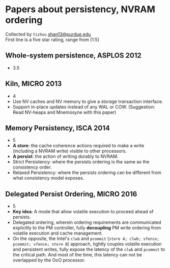 # Papers about persistency, NVRAM ordering
Collected by `Yizhou` <shan13@purdue.edu>  
First line is a five star rating, range from [1:5]

## Whole-system persistence, ASPLOS 2012
- 3.5

## Kiln, MICRO 2013
- 4
- Use NV caches and NV memory to give a storage transaction interface.
- Support in-place updates instead of any WAL or COW. (Suggestion: Read
NV-heaps and Mnemosyne with this paper)

## Memory Persistency, ISCA 2014
- 5
- **A store**: the cache coherence actions required to make a write (including a
NVRAM write) visible to other processors.
- **A persist**: the action of writing durably to NVRAM.
- Strict Persistency: where the persists ordering is the same as the consistency
order.
- Relaxed Persistency: where the persists ordering can be different from what
consistency model exposes.

## Delegated Persist Ordering, MICRO 2016
- 5
- **Key idea**: A mode that allow volatile execution to proceed ahead of persists.
- Delegated ordering, wherein ordering requirements are communicated explicitly
to the PM controller, fully **decoupling** PM write ordering from volatile
execution and cache management.
- On the opposite, the Intel's `clwb` and `pcommit`
(`store A; clwb; sfence; pcommit; sfence; store B`) approach, tightly couples
volatile execution and persistent writes, fully expose the latency of the
`clwb` and `pcommit` to the critical path. And most of the time, this latency
can not be overlapped by the OoO processor.
